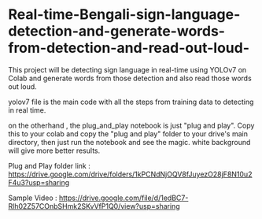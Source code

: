# Real-time-Bengali-sign-language-detection-and-generate-words-from-detection-and-read-out-loud-
This project will be detecting sign language in real-time using YOLOv7 on Colab and generate words from those detection and also read those words out loud.

yolov7 file is the main code with all the steps from training data to detecting in real time.

on the otherhand , the plug_and_play notebook is just "plug and play". Copy this to your colab and copy the "plug and play" folder to your drive's main directory, then just run the notebook and see the magic. white background will give more better results.

Plug and Play folder link : https://drive.google.com/drive/folders/1kPCNdNjOQV8fJuyezO28jF8N10u2F4u3?usp=sharing

Sample Video : https://drive.google.com/file/d/1edBC7-Rlh02Z57COnbSHmk2SKvVfP1Q0/view?usp=sharing
